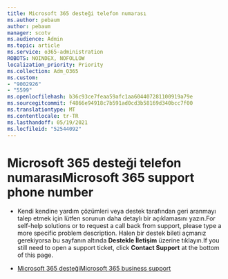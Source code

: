 ```yaml
---
title: Microsoft 365 desteği telefon numarası
ms.author: pebaum
author: pebaum
manager: scotv
ms.audience: Admin
ms.topic: article
ms.service: o365-administration
ROBOTS: NOINDEX, NOFOLLOW
localization_priority: Priority
ms.collection: Adm_O365
ms.custom:
- "9002926"
- "5599"
ms.openlocfilehash: b36c93ce7feaa59afc1aa604407281100919a79e
ms.sourcegitcommit: f4866e94918c7b591ad0cd3b58169d340bcc7f00
ms.translationtype: MT
ms.contentlocale: tr-TR
ms.lasthandoff: 05/19/2021
ms.locfileid: "52544092"
---
```

# <a name="microsoft-365-support-phone-number"></a><span data-ttu-id="ea022-102">Microsoft 365 desteği telefon numarası</span><span class="sxs-lookup"><span data-stu-id="ea022-102">Microsoft 365 support phone number</span></span>

- <span data-ttu-id="ea022-103">Kendi kendine yardım çözümleri veya destek tarafından geri aranmayı talep etmek için lütfen sorunun daha detaylı bir açıklamasını yazın.</span><span class="sxs-lookup"><span data-stu-id="ea022-103">For self-help solutions or to request a call back from support, please type a more specific problem description.</span></span>  <span data-ttu-id="ea022-104">Halen bir destek bileti açmanız gerekiyorsa bu sayfanın altında **Destekle İletişim** üzerine tıklayın.</span><span class="sxs-lookup"><span data-stu-id="ea022-104">If you still need to open a support ticket, click **Contact Support** at the bottom of this page.</span></span>

- [<span data-ttu-id="ea022-105">Microsoft 365 desteği</span><span class="sxs-lookup"><span data-stu-id="ea022-105">Microsoft 365 business support</span></span>](https://go.microsoft.com/fwlink/p/?linkid=518322)
